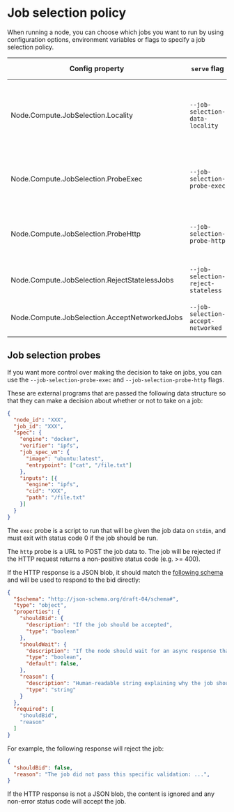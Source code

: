 # Job selection policy

When running a node, you can choose which jobs you want to run by using configuration options, environment variables or flags to specify a job selection policy.

| Config property                               | `serve` flag                       | Default value | Meaning                                                                                   |
| --------------------------------------------- | ---------------------------------- | ------------- | ----------------------------------------------------------------------------------------- |
| Node.Compute.JobSelection.Locality            | `--job-selection-data-locality`    | Anywhere      | Only accept jobs that reference data we have locally ("local") or anywhere ("anywhere").  |
| Node.Compute.JobSelection.ProbeExec           | `--job-selection-probe-exec`       | unused        | Use the result of an external program to decide if we should take on the job.             |
| Node.Compute.JobSelection.ProbeHttp           | `--job-selection-probe-http`       | unused        | Use the result of a HTTP POST to decide if we should take on the job.                     |
| Node.Compute.JobSelection.RejectStatelessJobs | `--job-selection-reject-stateless` | False         | Reject jobs that don't specify any [input data](../data-ingestion/).                      |
| Node.Compute.JobSelection.AcceptNetworkedJobs | `--job-selection-accept-networked` | False         | Accept jobs that require [network connections](../networking-instructions/networking.md). |

## Job selection probes

If you want more control over making the decision to take on jobs, you can use the `--job-selection-probe-exec` and `--job-selection-probe-http` flags.

These are external programs that are passed the following data structure so that they can make a decision about whether or not to take on a job:

```json
{
  "node_id": "XXX",
  "job_id": "XXX",
  "spec": {
    "engine": "docker",
    "verifier": "ipfs",
    "job_spec_vm": {
      "image": "ubuntu:latest",
      "entrypoint": ["cat", "/file.txt"]
    },
    "inputs": [{
      "engine": "ipfs",
      "cid": "XXX",
      "path": "/file.txt"
    }]
  }
}
```

The `exec` probe is a script to run that will be given the job data on `stdin`, and must exit with status code 0 if the job should be run.

The `http` probe is a URL to POST the job data to. The job will be rejected if the HTTP request returns a non-positive status code (e.g. >= 400).

If the HTTP response is a JSON blob, it should match the [following schema](https://github.com/bacalhau-project/bacalhau/blob/885d53e93b01fb343294d7ddbdbffe89918db800/pkg/bidstrategy/type.go#L18-L22) and will be used to respond to the bid directly:

```json
{
  "$schema": "http://json-schema.org/draft-04/schema#",
  "type": "object",
  "properties": {
    "shouldBid": {
      "description": "If the job should be accepted",
      "type": "boolean"
    },
    "shouldWait": {
      "description": "If the node should wait for an async response that will come later. `shouldBid` will be ignored",
      "type": "boolean",
      "default": false,
    },
    "reason": {
      "description": "Human-readable string explaining why the job should be accepted or rejected, or why the wait is required",
      "type": "string"
    }
  },
  "required": [
    "shouldBid",
    "reason"
  ]
}
```

For example, the following response will reject the job:

```json
{
  "shouldBid": false,
  "reason": "The job did not pass this specific validation: ...",
}
```

If the HTTP response is not a JSON blob, the content is ignored and any non-error status code will accept the job.
